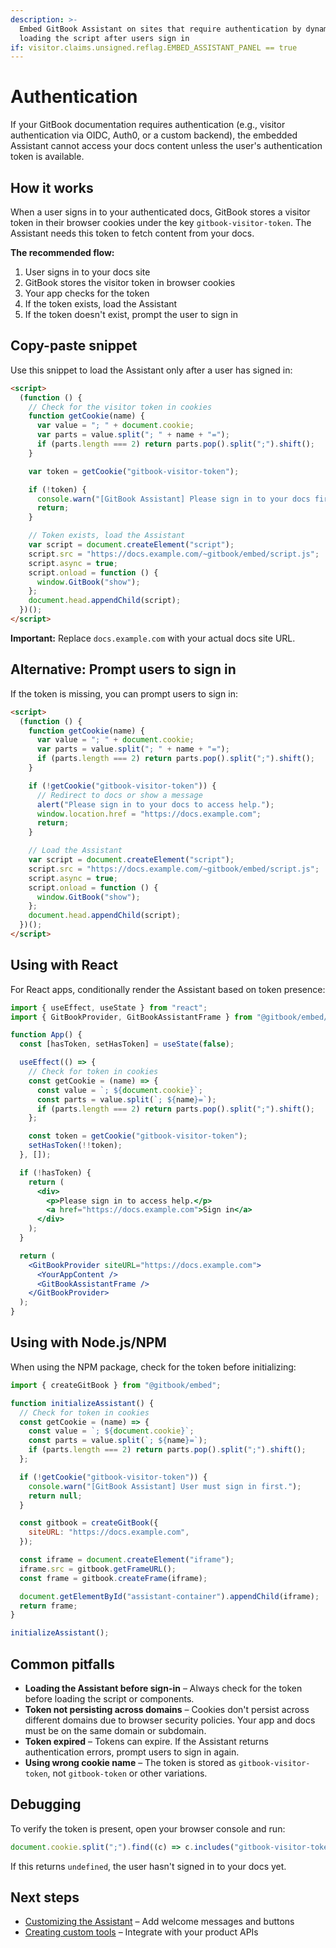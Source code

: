 ```yaml
---
description: >-
  Embed GitBook Assistant on sites that require authentication by dynamically
  loading the script after users sign in
if: visitor.claims.unsigned.reflag.EMBED_ASSISTANT_PANEL == true
---
```


# Authentication

If your GitBook documentation requires authentication (e.g., visitor authentication via OIDC, Auth0, or a custom backend), the embedded Assistant cannot access your docs content unless the user's authentication token is available.

## How it works

When a user signs in to your authenticated docs, GitBook stores a visitor token in their browser cookies under the key `gitbook-visitor-token`. The Assistant needs this token to fetch content from your docs.

**The recommended flow:**

1. User signs in to your docs site
2. GitBook stores the visitor token in browser cookies
3. Your app checks for the token
4. If the token exists, load the Assistant
5. If the token doesn't exist, prompt the user to sign in

## Copy-paste snippet

Use this snippet to load the Assistant only after a user has signed in:

```html
<script>
  (function () {
    // Check for the visitor token in cookies
    function getCookie(name) {
      var value = "; " + document.cookie;
      var parts = value.split("; " + name + "=");
      if (parts.length === 2) return parts.pop().split(";").shift();
    }

    var token = getCookie("gitbook-visitor-token");

    if (!token) {
      console.warn("[GitBook Assistant] Please sign in to your docs first.");
      return;
    }

    // Token exists, load the Assistant
    var script = document.createElement("script");
    script.src = "https://docs.example.com/~gitbook/embed/script.js";
    script.async = true;
    script.onload = function () {
      window.GitBook("show");
    };
    document.head.appendChild(script);
  })();
</script>
```

**Important:** Replace `docs.example.com` with your actual docs site URL.

## Alternative: Prompt users to sign in

If the token is missing, you can prompt users to sign in:

```html
<script>
  (function () {
    function getCookie(name) {
      var value = "; " + document.cookie;
      var parts = value.split("; " + name + "=");
      if (parts.length === 2) return parts.pop().split(";").shift();
    }

    if (!getCookie("gitbook-visitor-token")) {
      // Redirect to docs or show a message
      alert("Please sign in to your docs to access help.");
      window.location.href = "https://docs.example.com";
      return;
    }

    // Load the Assistant
    var script = document.createElement("script");
    script.src = "https://docs.example.com/~gitbook/embed/script.js";
    script.async = true;
    script.onload = function () {
      window.GitBook("show");
    };
    document.head.appendChild(script);
  })();
</script>
```

## Using with React

For React apps, conditionally render the Assistant based on token presence:

```jsx
import { useEffect, useState } from "react";
import { GitBookProvider, GitBookAssistantFrame } from "@gitbook/embed/react";

function App() {
  const [hasToken, setHasToken] = useState(false);

  useEffect(() => {
    // Check for token in cookies
    const getCookie = (name) => {
      const value = `; ${document.cookie}`;
      const parts = value.split(`; ${name}=`);
      if (parts.length === 2) return parts.pop().split(";").shift();
    };

    const token = getCookie("gitbook-visitor-token");
    setHasToken(!!token);
  }, []);

  if (!hasToken) {
    return (
      <div>
        <p>Please sign in to access help.</p>
        <a href="https://docs.example.com">Sign in</a>
      </div>
    );
  }

  return (
    <GitBookProvider siteURL="https://docs.example.com">
      <YourAppContent />
      <GitBookAssistantFrame />
    </GitBookProvider>
  );
}
```

## Using with Node.js/NPM

When using the NPM package, check for the token before initializing:

```javascript
import { createGitBook } from "@gitbook/embed";

function initializeAssistant() {
  // Check for token in cookies
  const getCookie = (name) => {
    const value = `; ${document.cookie}`;
    const parts = value.split(`; ${name}=`);
    if (parts.length === 2) return parts.pop().split(";").shift();
  };

  if (!getCookie("gitbook-visitor-token")) {
    console.warn("[GitBook Assistant] User must sign in first.");
    return null;
  }

  const gitbook = createGitBook({
    siteURL: "https://docs.example.com",
  });

  const iframe = document.createElement("iframe");
  iframe.src = gitbook.getFrameURL();
  const frame = gitbook.createFrame(iframe);

  document.getElementById("assistant-container").appendChild(iframe);
  return frame;
}

initializeAssistant();
```

## Common pitfalls

* **Loading the Assistant before sign-in** – Always check for the token before loading the script or components.
* **Token not persisting across domains** – Cookies don't persist across different domains due to browser security policies. Your app and docs must be on the same domain or subdomain.
* **Token expired** – Tokens can expire. If the Assistant returns authentication errors, prompt users to sign in again.
* **Using wrong cookie name** – The token is stored as `gitbook-visitor-token`, not `gitbook-token` or other variations.

## Debugging

To verify the token is present, open your browser console and run:

```javascript
document.cookie.split(";").find((c) => c.includes("gitbook-visitor-token"));
```

If this returns `undefined`, the user hasn't signed in to your docs yet.

## Next steps

* [Customizing the Assistant](configuration/customizing-gitbook-assistant.md) – Add welcome messages and buttons
* [Creating custom tools](configuration/creating-custom-tools.md) – Integrate with your product APIs
